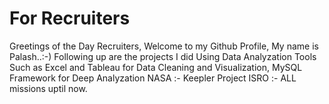 # For Recruiters

Greetings of the Day Recruiters,
Welcome to my Github Profile, My name is Palash..:-)
Following up are the projects I did Using Data Analyzation
Tools Such as Excel and Tableau for Data Cleaning and Visualization,
MySQL Framework for Deep Analyzation
NASA :- Keepler Project
ISRO :- ALL missions uptil now.

